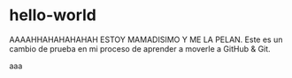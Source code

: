 # hello-world

AAAAHHAHAHAHAHAH ESTOY MAMADISIMO Y ME LA PELAN.
Este es un cambio de prueba en mi proceso de aprender a moverle a GitHub & Git.

aaa
